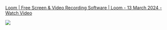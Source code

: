 <div>
    <a href="https://www.loom.com/share/613650c2cf614a2fae301821180a6cdb">
      <p>Loom | Free Screen & Video Recording Software | Loom - 13 March 2024 - Watch Video</p>
    </a>
    <a href="https://www.loom.com/share/613650c2cf614a2fae301821180a6cdb">
      <img style="max-width:300px;" src="https://cdn.loom.com/sessions/thumbnails/613650c2cf614a2fae301821180a6cdb-with-play.gif">
    </a>
  </div>
